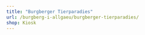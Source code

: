```yaml
---
title: "Burgberger Tierparadies"
url: /burgberg-i-allgaeu/burgberger-tierparadies/
shop: Kiosk
---
```

